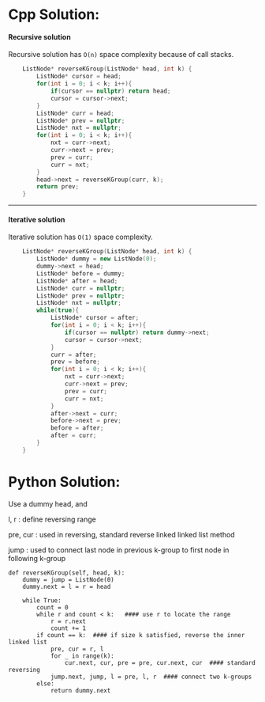 # Cpp Solution:
#### Recursive solution

Recursive solution has `O(n)` space complexity because of call stacks.

```c++
	ListNode* reverseKGroup(ListNode* head, int k) {
        ListNode* cursor = head;
        for(int i = 0; i < k; i++){
            if(cursor == nullptr) return head;
            cursor = cursor->next;
        }
        ListNode* curr = head;
        ListNode* prev = nullptr;
        ListNode* nxt = nullptr;
        for(int i = 0; i < k; i++){
            nxt = curr->next;
            curr->next = prev;
            prev = curr;
            curr = nxt;
        }
        head->next = reverseKGroup(curr, k);
        return prev;
    }
```


******************************************************************************************


#### Iterative solution

Iterative solution has `O(1)` space complexity.

```c++
	ListNode* reverseKGroup(ListNode* head, int k) {
        ListNode* dummy = new ListNode(0);
        dummy->next = head;
        ListNode* before = dummy;
        ListNode* after = head;
        ListNode* curr = nullptr;
        ListNode* prev = nullptr;
        ListNode* nxt = nullptr;
        while(true){
            ListNode* cursor = after;
            for(int i = 0; i < k; i++){
                if(cursor == nullptr) return dummy->next;
                cursor = cursor->next;
            }
            curr = after;
            prev = before;
            for(int i = 0; i < k; i++){
                nxt = curr->next;
                curr->next = prev;
                prev = curr;
                curr = nxt;
            }
            after->next = curr;
            before->next = prev;
            before = after;
            after = curr;
        }
    }
```


# Python Solution:
Use a dummy head, and

l, r :          define reversing range

pre, cur :  used in reversing, standard reverse linked linked list method

jump :      used to connect last node in previous k-group to first node in following k-group

    def reverseKGroup(self, head, k):
        dummy = jump = ListNode(0)
        dummy.next = l = r = head
        
        while True:
            count = 0
            while r and count < k:   #### use r to locate the range
                r = r.next
                count += 1
            if count == k:  #### if size k satisfied, reverse the inner linked list
                pre, cur = r, l
                for _ in range(k):
                    cur.next, cur, pre = pre, cur.next, cur  #### standard reversing
                jump.next, jump, l = pre, l, r  #### connect two k-groups
            else:
                return dummy.next